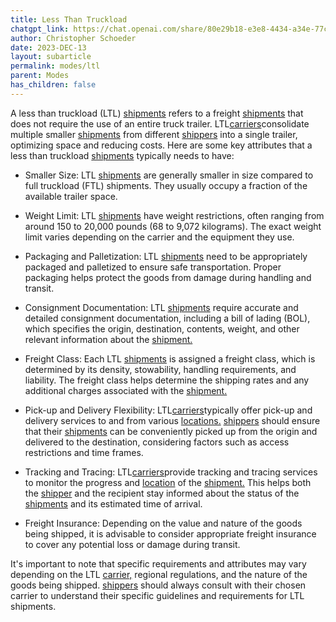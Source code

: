 ```yaml
---
title: Less Than Truckload
chatgpt_link: https://chat.openai.com/share/80e29b18-e3e8-4434-a34e-77ce56c789b4
author: Christopher Schoeder
date: 2023-DEC-13
layout: subarticle
permalink: modes/ltl
parent: Modes
has_children: false
---
```


A less than truckload (LTL) <a href="/glossery/shipments">shipments</a> refers to a freight <a href="/glossery/shipments">shipments</a> that does not require the use of an entire truck trailer. LTL<a href="/carriers/">carriers</a>consolidate multiple smaller <a href="/glossery/shipments">shipments</a> from different <a href="/parties/shipper">shippers</a> into a single trailer, optimizing space and reducing costs. Here are some key attributes that a less than truckload <a href="/glossery/shipments">shipments</a> typically needs to have:

- Smaller Size: LTL <a href="/glossery/shipments">shipments</a> are generally smaller in size compared to full truckload (FTL) shipments. They usually occupy a fraction of the available trailer space.

- Weight Limit: LTL <a href="/glossery/shipments">shipments</a> have weight restrictions, often ranging from around 150 to 20,000 pounds (68 to 9,072 kilograms). The exact weight limit varies depending on the carrier and the equipment they use.

- Packaging and Palletization: LTL <a href="/glossery/shipments">shipments</a> need to be appropriately packaged and palletized to ensure safe transportation. Proper packaging helps protect the goods from damage during handling and transit.

- Consignment Documentation: LTL <a href="/glossery/shipments">shipments</a> require accurate and detailed consignment documentation, including a bill of lading (BOL), which specifies the origin, destination, contents, weight, and other relevant information about the <a href="/glossery/shipments">shipment.</a>

- Freight Class: Each LTL <a href="/glossery/shipments">shipments</a> is assigned a freight class, which is determined by its density, stowability, handling requirements, and liability. The freight class helps determine the shipping rates and any additional charges associated with the <a href="/glossery/shipments">shipment.</a>

- Pick-up and Delivery Flexibility: LTL<a href="/carriers/">carriers</a>typically offer pick-up and delivery services to and from various <a href="/locations/">locations.</a>  <a href="/parties/shipper">shippers</a> should ensure that their <a href="/glossery/shipments">shipments</a> can be conveniently picked up from the origin and delivered to the destination, considering factors such as access restrictions and time frames.

- Tracking and Tracing: LTL<a href="/carriers/">carriers</a>provide tracking and tracing services to monitor the progress and <a href="/locations/">location</a> of the <a href="/glossery/shipments">shipment.</a> This helps both the <a href="/parties/shipper">shipper</a> and the recipient stay informed about the status of the <a href="/glossery/shipments">shipments</a> and its estimated time of arrival.

- Freight Insurance: Depending on the value and nature of the goods being shipped, it is advisable to consider appropriate freight insurance to cover any potential loss or damage during transit.

It's important to note that specific requirements and attributes may vary depending on the LTL <a href="/carriers/">carrier,</a> regional regulations, and the nature of the goods being shipped. <a href="/parties/shipper">shippers</a> should always consult with their chosen carrier to understand their specific guidelines and requirements for LTL shipments.
